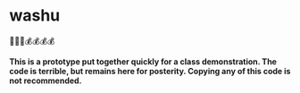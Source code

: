 # washu

:potable_water::potable_water::potable_water::moneybag::moneybag::moneybag::moneybag:

**This is a prototype put together quickly for a class demonstration. The code is terrible, but remains here for posterity. Copying any of this code is not recommended.**
